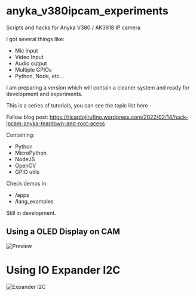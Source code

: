 # anyka_v380ipcam_experiments
Scripts and hacks for Anyka V380 / AK3918 IP camera

I got several things like:

- Mic input
- Video Input
- Audio output
- Multiple GPIOs
- Python, Node, etc...

I am preparing a version which will contain a cleaner system and ready for development and experiments.  

This is a series of tutorials, you can see the topic list here  

Follow blog post: https://ricardojlrufino.wordpress.com/2022/02/14/hack-ipcam-anyka-teardown-and-root-acess

Containing:

- Python
- MicroPython
- NodeJS
- OpenCV
- GPIO utils

Check demos in:  

-  /apps
-  /lang_examples

Still in development. 


## Using a OLED Display on CAM

![Preview](https://ricardojlrufino.files.wordpress.com/2022/04/image-7.png "Preview") 


# Using IO Expander I2C

![Expander I2C](https://ricardojlrufino.files.wordpress.com/2022/04/image-5.png "Expander I2C") 


